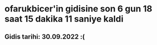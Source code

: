 # ofarukbicer'in gidisine son 6 gun 18 saat 15 dakika 11 saniye kaldi

## Gidis tarihi: 30.09.2022 :(